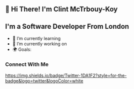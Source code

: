 ## 👋 Hi There! I'm Clint McTrbouy-Koy
## I'm a Software Developer From London 
- 🌱 I’m currently learning 
- 🔭 I’m currently working on 
- 🌍 Goals: 

### Connect With Me 
https://img.shields.io/badge/Twitter-1DA1F2?style=for-the-badge&logo=twitter&logoColor=white 
<!--
**clint-mctribouy-koy/clint-mctribouy-koy** is a ✨ _special_ ✨ repository because its `README.md` (this file) appears on your GitHub profile.

Here are some ideas to get you started:

- 🔭 I’m currently working on ...
- 🌱 I’m currently learning ...
- 👯 I’m looking to collaborate on ...
- 🤔 I’m looking for help with ...
- 💬 Ask me about ...
- 📫 How to reach me: ...
- 😄 Pronouns: ...
- ⚡ Fun fact: ...
-->
